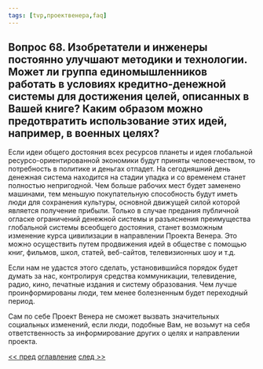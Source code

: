 ```yaml
---
tags: [tvp,проектвенера,faq]
---
```

## Вопрос 68. Изобретатели и инженеры постоянно улучшают методики и технологии. Может ли группа единомышленников работать в условиях кредитно-денежной системы для достижения целей, описанных в Вашей книге? Каким образом можно предотвратить использование этих идей, например, в военных целях?

Если идеи общего достояния всех ресурсов планеты и идея глобальной ресурсо-ориентированной экономики будут приняты человечеством, то потребность в политике и деньгах отпадет. На сегодняшний день денежная система находится на стадии упадка и со временем станет полностью непригодной. Чем больше рабочих мест будет заменено машинами, тем меньшую покупательную способность будут иметь люди для сохранения культуры, основной движущей силой которой является получение прибыли. Только в случае предания публичной огласке ограничений денежной системы и разъяснения преимущества глобальной системы всеобщего достояния, станет возможным изменение курса цивилизации в направлении Проекта Венера. Это можно осуществить путем продвижения идей в обществе с помощью книг, фильмов, школ, статей, веб-сайтов, телевизионных шоу и т.д.

Если нам не удастся этого сделать, установившийся порядок будет думать за нас, контролируя средства коммуникации, телевидение, радио, кино, печатные издания и систему образования. Чем лучше проинформированы люди, тем менее болезненным будет переходный период.

Сам по себе Проект Венера не сможет вызвать значительных социальных изменений, если люди, подобные Вам, не возьмут на себя ответственность за информирование других о целях и направлении проекта.

[<< пред](Вопрос%2067.%20Потребуют%20ли%20люди,%20которые%20больше%20работают,%20к%20примеру,%20врачи,%20больше%20ресурсов,%20чем,%20скажем,%20художники%20или%20актеры.md) [оглавление](FAQ%20%D0%BF%D0%BE%20%D0%BF%D1%80%D0%BE%D0%B5%D0%BA%D1%82%D1%83%20%C2%AB%D0%92%D0%B5%D0%BD%D0%B5%D1%80%D0%B0%C2%BB.md) [след >>](Вопрос%2069.%20Какая%20защита%20предусмотрена%20в%20предлагаемом%20Вами%20обществе%20против%20злоупотребления%20властью.md)